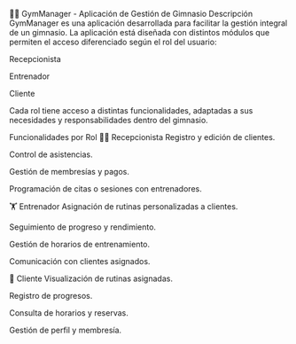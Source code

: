🏋️‍♂️ GymManager - Aplicación de Gestión de Gimnasio
Descripción
GymManager es una aplicación desarrollada para facilitar la gestión integral de un gimnasio. La aplicación está diseñada con distintos módulos que permiten el acceso diferenciado según el rol del usuario:

Recepcionista

Entrenador

Cliente

Cada rol tiene acceso a distintas funcionalidades, adaptadas a sus necesidades y responsabilidades dentro del gimnasio.

Funcionalidades por Rol
👩‍💼 Recepcionista
Registro y edición de clientes.

Control de asistencias.

Gestión de membresías y pagos.

Programación de citas o sesiones con entrenadores.

🏋️ Entrenador
Asignación de rutinas personalizadas a clientes.

Seguimiento de progreso y rendimiento.

Gestión de horarios de entrenamiento.

Comunicación con clientes asignados.

🧍 Cliente
Visualización de rutinas asignadas.

Registro de progresos.

Consulta de horarios y reservas.

Gestión de perfil y membresía.

